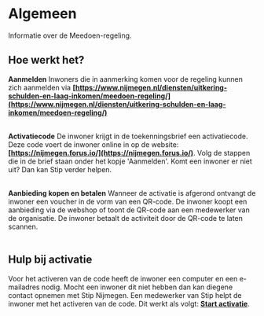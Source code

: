 # Algemeen

Informatie over de Meedoen-regeling.

## Hoe werkt het?

**Aanmelden**
Inwoners die in aanmerking komen voor de regeling kunnen zich aanmelden via **[https://www.nijmegen.nl/diensten/uitkering-schulden-en-laag-inkomen/meedoen-regeling/](https://www.nijmegen.nl/diensten/uitkering-schulden-en-laag-inkomen/meedoen-regeling/)**
<br />&nbsp;

**Activatiecode**
De inwoner krijgt in de toekenningsbrief een activatiecode. Deze code voert de inwoner online in op de website: **[https://nijmegen.forus.io/](https://nijmegen.forus.io/)**. Volg de stappen die in de brief staan onder het kopje 'Aanmelden'. Komt een inwoner er niet uit? Dan kan Stip verder helpen.
<br />&nbsp;

**Aanbieding kopen en betalen**
Wanneer de activatie is afgerond ontvangt de inwoner een voucher in de vorm van een QR-code.
De inwoner koopt een aanbieding via de webshop of toont de QR-code aan een medewerker van de organisatie. De inwoner betaalt de activiteit door de QR-code te laten scannen.
<br />&nbsp;

## Hulp bij activatie
Voor het activeren van de code heeft de inwoner een computer en een e-mailadres nodig. Mocht een inwoner dit niet hebben dan kan diegene contact opnemen met Stip Nijmegen. Een medewerker van Stip helpt de inwoner met het activeren van de code.
Dit werkt als volgt: **[Start activatie](https://help.forus.io/nijmegen/stips/activatie/)**.

